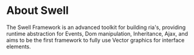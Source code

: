 # About Swell

The Swell Framework is an advanced toolkit for building ria's, providing runtime abstraction for Events, Dom manipulation, Inheritance, Ajax, and aims to be the first framework to fully use Vector graphics for interface elements.